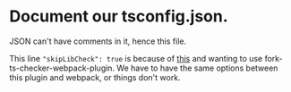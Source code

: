 # Document our tsconfig.json.

JSON can't have comments in it, hence this file.

This line `"skipLibCheck": true` is because of [this](https://github.com/TypeStrong/fork-ts-checker-webpack-plugin/issues/128#issuecomment-407376483) and wanting to use fork-ts-checker-webpack-plugin.  We have to have the same options between this plugin and webpack, or things don't work.